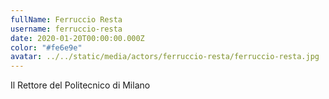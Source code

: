 ```yaml
---
fullName: Ferruccio Resta
username: ferruccio-resta
date: 2020-01-20T00:00:00.000Z
color: "#fe6e9e"
avatar: ../../static/media/actors/ferruccio-resta/ferruccio-resta.jpg
---
```


Il Rettore del Politecnico di Milano